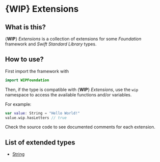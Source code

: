 # {WIP} Extensions

## What is this?

{**WIP**} *Extensions* is a collection of extensions for some *Foundation* framework and *Swift Standard Library* types. 

## How to use?

First import the framework with

```swift
import WIPFoundation
```

Then, if the type is compatible with {**WIP**} *Extensions*, use the `wip` namespace to access the available functions and/or variables. 

For example:

```swift
var value: String = "Hello World!"
value.wip.hasLetters // true
```

Check the source code to see documented comments for each extension.

## List of extended types

- [String](https://github.com/WedgeSparda/WIPFoundation/blob/master/Source/WIPExtensions/String%2BWIP.swift)

